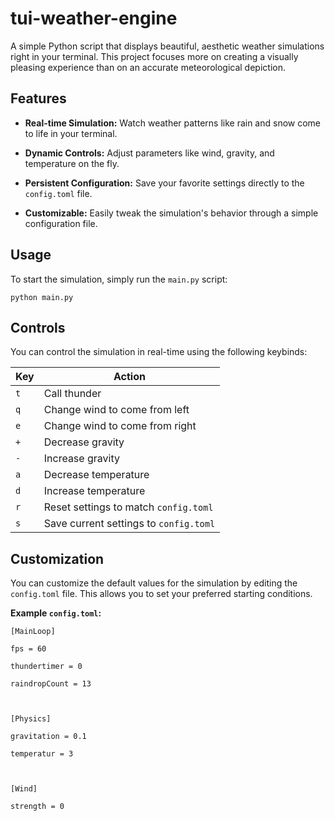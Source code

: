 # tui-weather-engine



A simple Python script that displays beautiful, aesthetic weather simulations right in your terminal. This project focuses more on creating a visually pleasing experience than on an accurate meteorological depiction.


## Features

- **Real-time Simulation:** Watch weather patterns like rain and snow come to life in your terminal.
    
- **Dynamic Controls:** Adjust parameters like wind, gravity, and temperature on the fly.
    
- **Persistent Configuration:** Save your favorite settings directly to the `config.toml` file.
    
- **Customizable:** Easily tweak the simulation's behavior through a simple configuration file.
    


## Usage

To start the simulation, simply run the `main.py` script:

```
python main.py
```

## Controls

You can control the simulation in real-time using the following keybinds:

|Key|Action|
|---|---|
|`t`| Call thunder|
|`q`|Change wind to come from left|
|`e`|Change wind to come from right|
|`+`|Decrease gravity|
|`-`|Increase gravity|
|`a`|Decrease temperature|
|`d`|Increase temperature|
|`r`|Reset settings to match `config.toml`|
|`s`|Save current settings to `config.toml`|


## Customization

You can customize the default values for the simulation by editing the `config.toml` file. This allows you to set your preferred starting conditions.

**Example `config.toml`:**

```
[MainLoop]

fps = 60

thundertimer = 0

raindropCount = 13

  

[Physics]

gravitation = 0.1

temperatur = 3

  

[Wind]

strength = 0
```
